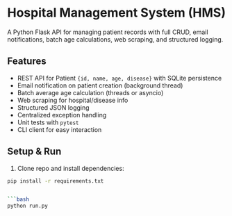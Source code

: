# Hospital Management System (HMS)

A Python Flask API for managing patient records with full CRUD, email notifications, batch age calculations, web scraping, and structured logging.

## Features

- REST API for Patient `{id, name, age, disease}` with SQLite persistence
- Email notification on patient creation (background thread)
- Batch average age calculation (threads or asyncio)
- Web scraping for hospital/disease info
- Structured JSON logging
- Centralized exception handling
- Unit tests with `pytest`
- CLI client for easy interaction

## Setup & Run

1. Clone repo and install dependencies:

```bash
pip install -r requirements.txt


```bash
python run.py
